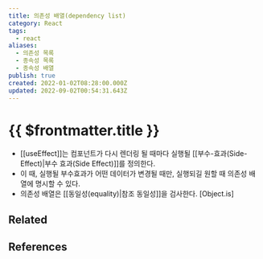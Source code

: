 ```yaml
---
title: 의존성 배열(dependency list)
category: React
tags:
  - react
aliases:
  - 의존성 목록
  - 종속성 목록
  - 종속성 배열
publish: true
created: 2022-01-02T08:28:00.000Z
updated: 2022-09-02T00:54:31.643Z
---
```


# {{ $frontmatter.title }}

- [[useEffect]]는 컴포넌트가 다시 렌더링 될 때마다 실행될 [[부수-효과(Side-Effect)|부수 효과(Side Effect)]]를 정의한다.
- 이 때, 실행될 부수효과가 어떤 데이터가 변경될 때만, 실행되길 원할 때 의존성 배열에 명시할 수 있다.
- 의존성 배열은 [[동일성(equality)|참조 동일성]]을 검사한다. [Object.is]

## Related

## References

